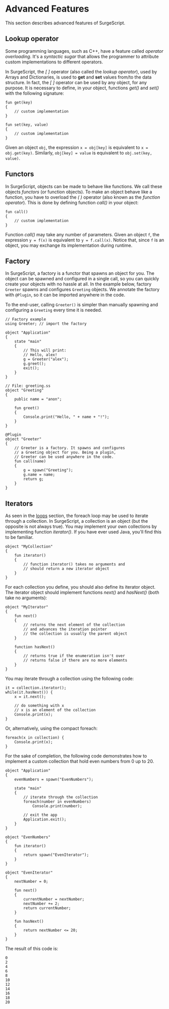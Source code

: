 Advanced Features
=================

This section describes advanced features of SurgeScript.

Lookup operator
---------------

Some programming languages, such as C++, have a feature called *operator overloading*. It's a *syntactic sugar* that allows the programmer to attribute custom implementations to different operators.

In SurgeScript, the *[ ]* operator (also called the *lookup operator*), used by Arrays and Dictionaries, is used to **get** and **set** values from/to the data structure. In fact, the *[ ]* operator can be used by any object, for any purpose. It is necessary to define, in your object, functions *get()* and *set()* with the following signature:

```
fun get(key)
{
    // custom implementation
}

fun set(key, value)
{
    // custom implementation
}
```

Given an object `obj`, the expression `x = obj[key]` is equivalent to `x = obj.get(key)`. Similarly, `obj[key] = value` is equivalent to `obj.set(key, value)`.

Functors
--------

In SurgeScript, objects can be made to behave like functions. We call these objects *functors* (or function objects). To make an object behave like a function, you have to overload the *( )* operator (also known as the *function operator*). This is done by defining function *call()* in your object:

```
fun call()
{
    // custom implementation
}
```

Function *call()* may take any number of parameters. Given an object `f`, the expression `y = f(x)` is equivalent to `y = f.call(x)`. Notice that, since `f` is an object, you may exchange its implementation during runtime.

Factory
-------

In SurgeScript, a factory is a functor that spawns an object for you. The object can be spawned and configured in a single call, so you can quickly create your objects with no hassle at all. In the example below, factory `Greeter` spawns and configures `Greeting` objects. We annotate the factory with `@Plugin`, so it can be imported anywhere in the code.

To the end-user, calling `Greeter()` is simpler than manually spawning and configuring a `Greeting` every time it is needed.

```
// Factory example
using Greeter; // import the factory

object "Application"
{
    state "main"
    {
		// This will print:
		// Hello, alex!
		g = Greeter("alex");
		g.greet();
        exit();
    }
}

// File: greeting.ss
object "Greeting"
{
	public name = "anon";

	fun greet()
	{
		Console.print("Hello, " + name + "!");
	}
}

@Plugin
object "Greeter"
{
	// Greeter is a factory. It spawns and configures
	// a Greeting object for you. Being a plugin,
	// Greeter can be used anywhere in the code.
	fun call(name)
	{
		g = spawn("Greeting");
		g.name = name;
		return g;
	}
}
```

Iterators
---------

As seen in the [loops](loops#foreach) section, the foreach loop may be used to iterate through a collection. In SurgeScript, a collection is an object (but the opposite is not always true). You may implement your own collections by implementing function *iterator()*. If you have ever used Java, you'll find this to be familiar.

```
object "MyCollection"
{
    fun iterator()
    {
        // function iterator() takes no arguments and 
        // should return a new iterator object
    }
}
```

For each collection you define, you should also define its iterator object. The iterator object should implement functions *next()* and *hasNext()* (both take no arguments):

```
object "MyIterator"
{
    fun next()
    {
        // returns the next element of the collection
        // and advances the iteration pointer
        // the collection is usually the parent object
    }

    function hasNext()
    {
        // returns true if the enumeration isn't over
        // returns false if there are no more elements
    }
}
```

You may iterate through a collection using the following code:

```
it = collection.iterator();
while(it.hasNext()) {
    x = it.next();
   
    // do something with x
    // x is an element of the collection
    Console.print(x);
}
```

Or, alternatively, using the compact foreach:

```
foreach(x in collection) {
    Console.print(x);
}
```

For the sake of completion, the following code demonstrates how to implement a custom collection that hold even numbers from 0 up to 20.

```
object "Application"
{
    evenNumbers = spawn("EvenNumbers");

    state "main"
    {
        // iterate through the collection
        foreach(number in evenNumbers)
            Console.print(number);

        // exit the app
        Application.exit();
    }
}

object "EvenNumbers"
{
    fun iterator()
    {
        return spawn("EvenIterator");
    }
}

object "EvenIterator"
{
    nextNumber = 0;

    fun next()
    {
        currentNumber = nextNumber;
        nextNumber += 2;
        return currentNumber;
    }

    fun hasNext()
    {
        return nextNumber <= 20;
    }
}
```

The result of this code is:

```
0
2
4
6
8
10
12
14
16
18
20
```